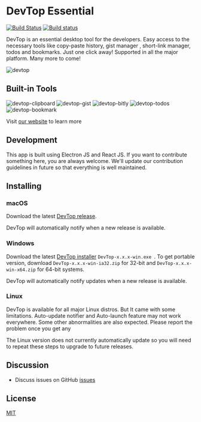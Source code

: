 # DevTop Essential

[![Build Status](https://travis-ci.com/zonayedpca/DevTop.svg?branch=master)](https://travis-ci.com/zonayedpca/DevTop)
[![Build status](https://ci.appveyor.com/api/projects/status/pt576s64fh4n0e23?svg=true)](https://ci.appveyor.com/project/zonayedpca/devtop)

DevTop is an essential desktop tool for the developers. Easy access to the necessary tools like copy-paste history, gist manager , short-link manager, todos and bookmarks. Just one click away! Supported in all the major platform. Many more to come!

![devtop](https://ph-files.imgix.net/be38140e-a89b-4b9a-a0b0-89d5e3280340?auto=format&auto=compress&codec=mozjpeg&cs=strip&w=635&h=380&fit=max)

## Built-in Tools
![devtop-clipboard](https://zonayedpca.github.io/DevTop/static/media/clipboard.a68f624b.png)
![devtop-gist](https://zonayedpca.github.io/DevTop/static/media/code.13feb2f4.png)
![devtop-bitly](https://zonayedpca.github.io/DevTop/static/media/shortlink.5d006de2.png)
![devtop-todos](https://zonayedpca.github.io/DevTop/static/media/todo.94290784.png)
![devtop-bookmark](https://zonayedpca.github.io/DevTop/static/media/bookmark.5300f184.png)

Visit [our website](https://zonayedpca.github.io/DevTop) to learn more 

## Development

This app is built using Electron JS and React JS. If you want to contribute something here, you are always welcome. We'll update our contribution guidelines in future so that everything is well maintained.

## Installing

### macOS

Download the latest [DevTop release](https://github.com/zonayedpca/DevTop/releases/latest).

DevTop will automatically notify when a new release is available.

### Windows

Download the latest [DevTop installer](https://github.com/zonayedpca/DevTop/releases/latest) `DevTop-x.x.x-win.exe
`. To get portable version, download `DevTop-x.x.x-win-ia32.zip` for 32-bit and `DevTop-x.x.x-win-x64.zip` for 64-bit systems.

DevTop will automatically notify updates when a new release is available.

### Linux

DevTop is available for all major Linux distros. But It came with some limitations. Auto-update notifier and Auto-launch feature may not work everywhere. Some other abnormalities are also expected. Please report the problem once you get any

The Linux version does not currently automatically update so you will need to repeat these steps to upgrade to future releases.

## Discussion

* Discuss issues on GitHub [issues](https://github.com/zonayedpca/DevTop/issues)

## License

[MIT](https://github.com/zonayedpca/DevTop/blob/master/LICENSE)
